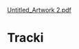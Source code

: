 [Untitled_Artwork 2.pdf](https://github.com/user-attachments/files/16958994/Untitled_Artwork.2.pdf)
# Tracki
